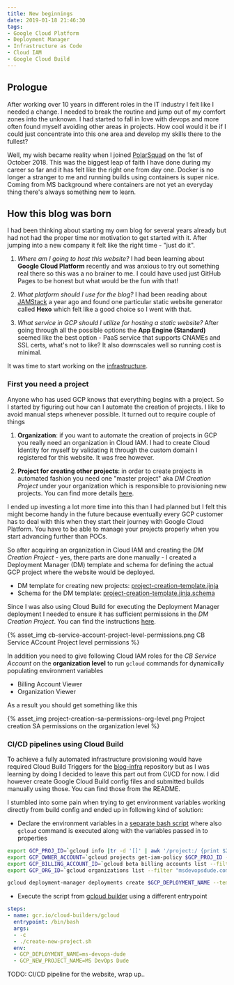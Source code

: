 ```yaml
---
title: New beginnings
date: 2019-01-18 21:46:30
tags:
- Google Cloud Platform
- Deployment Manager
- Infrastructure as Code
- Cloud IAM
- Google Cloud Build
---
```


## Prologue

After working over 10 years in different roles in the IT industry I felt like I needed a change. I needed to break the routine and jump out of my comfort zones into the unknown. I had started to fall in love with devops and more often found myself avoiding other areas in projects. How cool would it be if I could just concentrate into this one area and develop my skills there to the fullest?

Well, my wish became reality when I joined [PolarSquad](https://www.polarsquad.com/) on the 1st of October 2018. This was the biggest leap of faith I have done during my career so far and it has felt like the right one from day one. Docker is no longer a stranger to me and running builds using containers is super nice. Coming from MS background where containers are not yet an everyday thing there's always something new to learn.

## How this blog was born

I had been thinking about starting my own blog for several years already but had not had the proper time nor motivation to get started with it. After jumping into a new company it felt like the right time - "just do it".

1. _Where am I going to host this website?_ I had been learning about **Google Cloud Platform** recently and was anxious to try out something real there so this was a no brainer to me. I could have used just GitHub Pages to be honest but what would be the fun with that!

1. _What platform should I use for the blog?_ I had been reading about [JAMStack](https://jamstack.org/) a year ago and found one particular static website generator called **Hexo** which felt like a good choice so I went with that.

1. _What service in GCP should I utilize for hosting a static website?_ After going through all the possible options the **App Engine (Standard)** seemed like the best option - PaaS service that supports CNAMEs and SSL certs, what's not to like? It also downscales well so running cost is minimal.

It was time to start working on the [infrastructure](https://github.com/Masahigo/blog-infra).

### First you need a project

Anyone who has used GCP knows that everything begins with a project. So I started by figuring out how can I automate the creation of projects. I like to avoid manual steps whenever possible. It turned out to require couple of things

1. **Organization**: if you want to automate the creation of projects in GCP you really need an organization in Cloud IAM. I had to create Cloud Identity for myself by validating it through the custom domain I registered for this website. It was free however.

1. **Project for creating other projects**: in order to create projects in automated fashion you need one "master project" aka _DM Creation Project_ under your organization which is responsible to provisioning new projects. You can find more details [here](https://github.com/Masahigo/blog-infra/tree/master/project_creation).

I ended up investing a lot more time into this than I had planned but I felt this might become handy in the future because eventually every GCP customer has to deal with this when they start their journey with Google Cloud Platform. You have to be able to manage your projects properly when you start advancing further than POCs.

So after acquiring an organization in Cloud IAM and creating the _DM Creation Project_ - yes, there parts are done manually - I created a Deployment Manager (DM) template and schema for defining the actual GCP project where the website would be deployed.

- DM template for creating new projects: [project-creation-template.jinja](https://github.com/Masahigo/blog-infra/blob/master/project_creation/project-creation-template.jinja)
- Schema for the DM template: [project-creation-template.jinja.schema](https://github.com/Masahigo/blog-infra/blob/master/project_creation/project-creation-template.jinja.schema)

Since I was also using Cloud Build for executing the Deployment Manager deployment I needed to ensure it has sufficient permissions in the _DM Creation Project_. You can find the instructions [here](https://github.com/Masahigo/blog-infra/tree/master/project_creation#enabling-cloud-build).

{% asset_img cb-service-account-project-level-permissions.png CB Service ACcount Project level permissions %}

In addition you need to give following Cloud IAM roles for the _CB Service Account_ on the **organization level** to run `gcloud` commands for dynamically populating environment variables

- Billing Account Viewer
- Organization Viewer

As a result you should get something like this

{% asset_img project-creation-sa-permissions-org-level.png Project creation SA permissions on the organization level %}

### CI/CD pipelines using Cloud Build

To achieve a fully automated infrastructure provisioning would have required Cloud Build Triggers for the [blog-infra](https://github.com/Masahigo/blog-infra) repository but as I was learning by doing I decided to leave this part out from CI/CD for now. I did however create Google Cloud Build config files and submitted builds manually using those. You can find those from the README.

I stumbled into some pain when trying to get environment variables working directly from build config and ended up in following kind of solution:

- Declare the environment variables in a [separate bash script](https://github.com/Masahigo/blog-infra/blob/master/project_creation/create-new-project.sh) where also `gcloud` command is executed along with the variables passed in to properties

```sh
export GCP_PROJ_ID=`gcloud info |tr -d '[]' | awk '/project:/ {print $2}'`
export GCP_OWNER_ACCOUNT=`gcloud projects get-iam-policy $GCP_PROJ_ID --flatten='bindings[].members' --format='value(bindings.members)' --filter='bindings.role:roles/owner'`
export GCP_BILLING_ACCOUNT_ID=`gcloud beta billing accounts list --filter "My Billing Account" --format='value(ACCOUNT_ID)'`
export GCP_ORG_ID=`gcloud organizations list --filter "msdevopsdude.com" --format='value(ID)'`

gcloud deployment-manager deployments create $GCP_DEPLOYMENT_NAME --template project-creation-template.jinja --properties="organization-id:'$GCP_ORG_ID',billing-account-id:$GCP_BILLING_ACCOUNT_ID,project-name:'$GCP_NEW_PROJECT_NAME',owner-account:'$GCP_OWNER_ACCOUNT'"
```

- Execute the script from [gcloud builder](https://github.com/GoogleCloudPlatform/cloud-builders/tree/master/gcloud) using a different entrypoint

```yaml
steps:
- name: gcr.io/cloud-builders/gcloud
  entrypoint: /bin/bash
  args:
  - -c
  - ./create-new-project.sh
  env:
  - GCP_DEPLOYMENT_NAME=ms-devops-dude
  - GCP_NEW_PROJECT_NAME=MS DevOps Dude
```

TODO: CI/CD pipeline for the website, wrap up..
